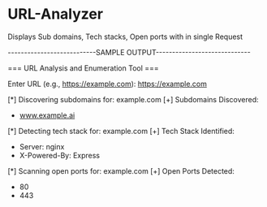 # URL-Analyzer
Displays Sub domains, Tech stacks, Open ports with in single Request



---------------------------SAMPLE OUTPUT-----------------------------



=== URL Analysis and Enumeration Tool ===

Enter URL (e.g., https://example.com): https://example.com

[*] Discovering subdomains for: example.com
[+] Subdomains Discovered:
  - www.example.ai

[*] Detecting tech stack for: example.com
[+] Tech Stack Identified:
  - Server: nginx
  - X-Powered-By: Express

[*] Scanning open ports for: example.com
[+] Open Ports Detected:
  - 80
  - 443
